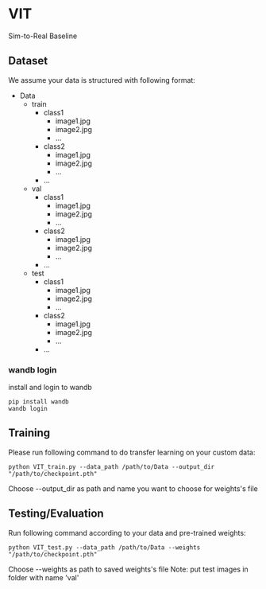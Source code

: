 # VIT
 Sim-to-Real Baseline

## Dataset
We assume your data is structured with following format:

<ul>
<li>Data
<ul>
<li>train
<ul>
<li>class1
<ul>
<li>image1.jpg</li>
<li>image2.jpg</li>
<li>...</li>
</ul>
</li>
<li>class2
<ul>
<li>image1.jpg</li>
<li>image2.jpg</li>
<li>...</li>
</ul>
</li>
<li>...</li>
</ul>
</li>
<li>val
<ul>
<li>class1
<ul>
<li>image1.jpg</li>
<li>image2.jpg</li>
<li>...</li>
</ul>
</li>
<li>class2
<ul>
<li>image1.jpg</li>
<li>image2.jpg</li>
<li>...</li>
</ul>
</li>
<li>...</li>
</ul>
</li>
<li>test
<ul>
<li>class1
<ul>
<li>image1.jpg</li>
<li>image2.jpg</li>
<li>...</li>
</ul>
</li>
<li>class2
<ul>
<li>image1.jpg</li>
<li>image2.jpg</li>
<li>...</li>
</ul>
</li>
<li>...</li>
</ul>
</li>
</ul>
</li>
</ul>

### wandb login
install and login to wandb
```
pip install wandb
wandb login
```


## Training


Please run following command to do transfer learning on your custom data: 
```
python VIT_train.py --data_path /path/to/Data --output_dir "/path/to/checkpoint.pth" 
```
Choose --output_dir as path and name you want to choose for weights's file

## Testing/Evaluation

Run following command according to your data and pre-trained weights: 
```
python VIT_test.py --data_path /path/to/Data --weights "/path/to/checkpoint.pth"
```
Choose --weights as path to saved weights's file
Note: put test images in folder with name 'val'

